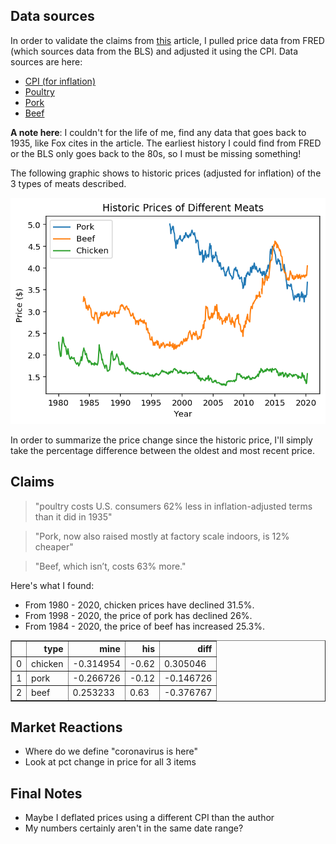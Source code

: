 ## Data sources

In order to validate the claims from [this](https://www.bloomberg.com/news/articles/2020-05-11/why-chicken-is-plentiful-during-the-pandemic-and-beef-is-not?srnd=premium&utm_medium=social&utm_source=twitter&utm_campaign=socialflow-organic&utm_content=markets&cmpid%3D=socialflow-twitter-markets&sref=XQtHDW1P) article, I pulled price data from FRED (which sources data from the BLS) and adjusted it using the CPI. Data sources are here:

- [CPI (for inflation)](https://fred.stlouisfed.org/series/CPIAUCSL)
- [Poultry](https://fred.stlouisfed.org/series/APU0000706111)
- [Pork](https://fred.stlouisfed.org/series/APU0000FD3101)
- [Beef](https://fred.stlouisfed.org/series/APU0000703112)

**A note here**: I couldn't for the life of me, find any data that goes back to 1935, like Fox cites in the article. The earliest history I could find from FRED or the BLS only goes back to the 80s, so I must be missing something!

The following graphic shows to historic prices (adjusted for inflation) of the 3 types of meats described.


![png](price_check_files/price_check_1_0.png)


In order to summarize the price change since the historic price, I'll simply take the percentage difference between the oldest and most recent price.

## Claims

> "poultry costs U.S. consumers 62% less in inflation-adjusted terms than it did in 1935"

> "Pork, now also raised mostly at factory scale indoors, is 12% cheaper"

> "Beef, which isn’t, costs 63% more."

Here's what I found:

- From 1980 - 2020, chicken prices have declined 31.5%.
- From 1998 - 2020, the price of pork has declined 26%.
- From 1984 - 2020, the price of beef has increased 25.3%.




<div>
<style scoped>
    .dataframe tbody tr th:only-of-type {
        vertical-align: middle;
    }

    .dataframe tbody tr th {
        vertical-align: top;
    }

    .dataframe thead th {
        text-align: right;
    }
</style>
<table border="1" class="dataframe">
  <thead>
    <tr style="text-align: right;">
      <th></th>
      <th>type</th>
      <th>mine</th>
      <th>his</th>
      <th>diff</th>
    </tr>
  </thead>
  <tbody>
    <tr>
      <td>0</td>
      <td>chicken</td>
      <td>-0.314954</td>
      <td>-0.62</td>
      <td>0.305046</td>
    </tr>
    <tr>
      <td>1</td>
      <td>pork</td>
      <td>-0.266726</td>
      <td>-0.12</td>
      <td>-0.146726</td>
    </tr>
    <tr>
      <td>2</td>
      <td>beef</td>
      <td>0.253233</td>
      <td>0.63</td>
      <td>-0.376767</td>
    </tr>
  </tbody>
</table>
</div>



## Market Reactions

- Where do we define "coronavirus is here"
- Look at pct change in price for all 3 items

## Final Notes

- Maybe I deflated prices using a different CPI than the author
- My numbers certainly aren't in the same date range?
